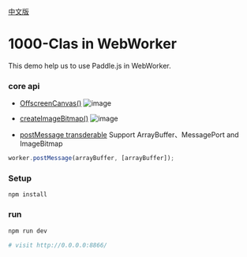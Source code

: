 [中文版](./README_cn.md)

# 1000-Clas in WebWorker

This demo help us to use Paddle.js in WebWorker.

### core api
* [OffscreenCanvas()](https://developer.mozilla.org/en-US/docs/Web/API/OffscreenCanvas/OffscreenCanvas)
![image](https://user-images.githubusercontent.com/10822846/149539774-d62ca0ca-6c25-4181-8720-35023273ae5a.png)

* [createImageBitmap()](https://developer.mozilla.org/en-US/docs/Web/API/CreateImageBitmap)
![image](https://user-images.githubusercontent.com/10822846/149540131-50679051-2b60-46e1-b969-fac21dd17dbd.png)

* [postMessage transderable](https://developer.mozilla.org/zh-CN/docs/Web/API/Transferable)
Support ArrayBuffer、MessagePort and ImageBitmap

```js
worker.postMessage(arrayBuffer, [arrayBuffer]);
```

### Setup
```
npm install
```

### run
```bash
npm run dev

# visit http://0.0.0.0:8866/
```

